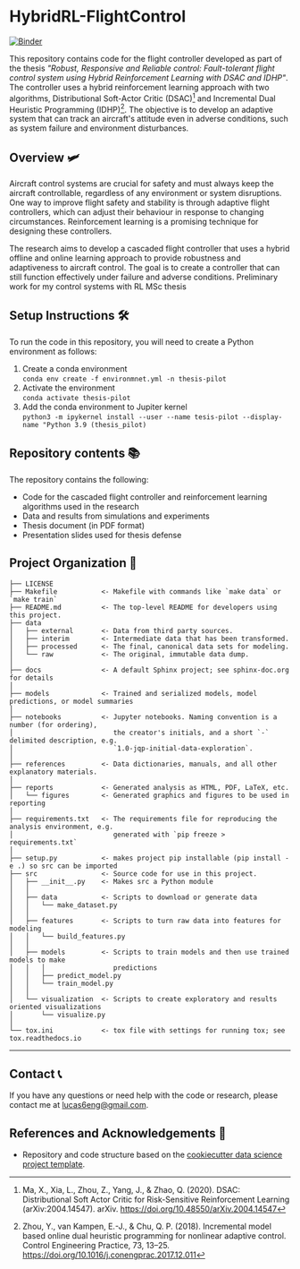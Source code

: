 HybridRL-FlightControl
==============================
[![Binder](https://mybinder.org/badge_logo.svg)](https://mybinder.org/v2/gh/iamlucassantos/thesis_pilot/HEAD)

This repository contains code for the flight controller developed as part of the thesis *"Robust, Responsive and Reliable control: Fault-tolerant flight control system using Hybrid Reinforcement Learning with DSAC and IDHP"*. The controller uses a hybrid reinforcement learning approach with two algorithms, Distributional Soft-Actor Critic (DSAC)[^1] and Incremental Dual Heuristic Programming (IDHP)[^2]. The objective is to develop an adaptive system that can track an aircraft's attitude even in adverse conditions, such as system failure and environment disturbances.

## Overview 🛩️

Aircraft control systems are crucial for safety and must always keep the aircraft controllable, regardless of any environment or system disruptions. One way to improve flight safety and stability is through adaptive flight controllers, which can adjust their behaviour in response to changing circumstances. Reinforcement learning is a promising technique for designing these controllers.

The research aims to develop a cascaded flight controller that uses a hybrid offline and online learning approach to provide robustness and adaptiveness to aircraft control. The goal is to create a controller that can still function effectively under failure and adverse conditions.
Preliminary work for my control systems with RL MSc thesis



## Setup Instructions 🛠️
To run the code in this repository, you will need to create a Python environment as follows:
1. Create a conda environment \
```conda env create -f environmnet.yml -n thesis-pilot``` 
2. Activate the environment\
```conda activate thesis-pilot```
3. Add the conda environment to Jupiter kernel \
```python3 -m ipykernel install --user --name tesis-pilot --display-name "Python 3.9 (thesis_pilot)```


## Repository contents 📚
The repository contains the following:

- Code for the cascaded flight controller and reinforcement learning algorithms used in the research
- Data and results from simulations and experiments
- Thesis document (in PDF format)
- Presentation slides used for thesis defense

Project Organization 🌳
------------

    ├── LICENSE
    ├── Makefile           <- Makefile with commands like `make data` or `make train`
    ├── README.md          <- The top-level README for developers using this project.
    ├── data
    │   ├── external       <- Data from third party sources.
    │   ├── interim        <- Intermediate data that has been transformed.
    │   ├── processed      <- The final, canonical data sets for modeling.
    │   └── raw            <- The original, immutable data dump.
    │
    ├── docs               <- A default Sphinx project; see sphinx-doc.org for details
    │
    ├── models             <- Trained and serialized models, model predictions, or model summaries
    │
    ├── notebooks          <- Jupyter notebooks. Naming convention is a number (for ordering),
    │                         the creator's initials, and a short `-` delimited description, e.g.
    │                         `1.0-jqp-initial-data-exploration`.
    │
    ├── references         <- Data dictionaries, manuals, and all other explanatory materials.
    │
    ├── reports            <- Generated analysis as HTML, PDF, LaTeX, etc.
    │   └── figures        <- Generated graphics and figures to be used in reporting
    │
    ├── requirements.txt   <- The requirements file for reproducing the analysis environment, e.g.
    │                         generated with `pip freeze > requirements.txt`
    │
    ├── setup.py           <- makes project pip installable (pip install -e .) so src can be imported
    ├── src                <- Source code for use in this project.
    │   ├── __init__.py    <- Makes src a Python module
    │   │
    │   ├── data           <- Scripts to download or generate data
    │   │   └── make_dataset.py
    │   │
    │   ├── features       <- Scripts to turn raw data into features for modeling
    │   │   └── build_features.py
    │   │
    │   ├── models         <- Scripts to train models and then use trained models to make
    │   │   │                 predictions
    │   │   ├── predict_model.py
    │   │   └── train_model.py
    │   │
    │   └── visualization  <- Scripts to create exploratory and results oriented visualizations
    │       └── visualize.py
    │
    └── tox.ini            <- tox file with settings for running tox; see tox.readthedocs.io


--------

## Contact 📞 
If you have any questions or need help with the code or research, please contact me at [lucas6eng@gmail.com](mailto:lucas6eng@gmail.com).

## References and Acknowledgements 🔗

- Repository and code structure based on the <a target="_blank" href="https://drivendata.github.io/cookiecutter-data-science/">cookiecutter data science project template</a>.

[^1]: Ma, X., Xia, L., Zhou, Z., Yang, J., & Zhao, Q. (2020). DSAC: Distributional Soft Actor Critic for Risk-Sensitive Reinforcement Learning (arXiv:2004.14547). arXiv. https://doi.org/10.48550/arXiv.2004.14547
[^2]: Zhou, Y., van Kampen, E.-J., & Chu, Q. P. (2018). Incremental model based online dual heuristic programming for nonlinear adaptive control. Control Engineering Practice, 73, 13–25. https://doi.org/10.1016/j.conengprac.2017.12.011


